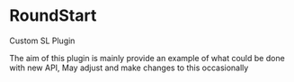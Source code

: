 # RoundStart
Custom SL Plugin

The aim of this plugin is mainly provide an example of what could be done with new API, May adjust and make changes to this occasionally 
